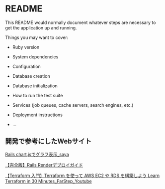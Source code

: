 # README

This README would normally document whatever steps are necessary to get the
application up and running.

Things you may want to cover:

* Ruby version

* System dependencies

* Configuration

* Database creation

* Database initialization

* How to run the test suite

* Services (job queues, cache servers, search engines, etc.)

* Deployment instructions

* ...


## 開発で参考にしたWebサイト

[Rails chart.jsでグラフ表示_saya](https://zenn.dev/goldsaya/articles/09d7d3b0532f829)

[【完全版】Rails Renderデプロイガイド](https://qiita.com/yuuki-h/items/9f594c046a6e676eb8f8)

[【Terraform 入門】Terraform を使って AWS EC2 や RDS を構築しよう Learn Terraform in 30 Minutes_FarStep_Youtube](https://www.youtube.com/watch?v=zQryEqZnBJU)